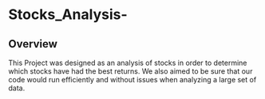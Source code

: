 # Stocks_Analysis-
## Overview 
This Project was designed as an analysis of stocks in order to determine which stocks have had the best returns. We also aimed to be sure that our code would run efficiently and without issues when analyzing a large set of data.  
